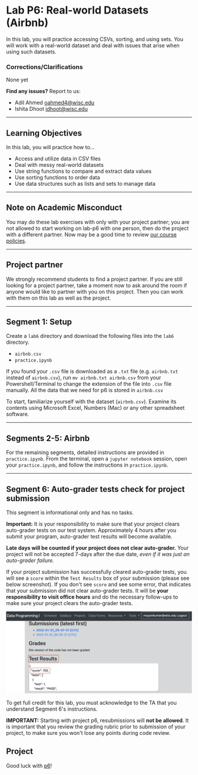 # Lab P6: Real-world Datasets (Airbnb)

In this lab, you will practice accessing CSVs, sorting, and using sets. You will work with a real-world dataset and deal with issues that arise when using such datasets.

### Corrections/Clarifications

None yet

**Find any issues?** Report to us:

- Adil Ahmed <oahmed4@wisc.edu>
- Ishita Dhoot <idhoot@wisc.edu>

------------------------------
## Learning Objectives

In this lab, you will practice how to...
* Access and utilize data in CSV files
* Deal with messy real-world datasets
* Use string functions to compare and extract data values
* Use sorting functions to order data
* Use data structures such as lists and sets to manage data

------------------------------
## Note on Academic Misconduct

You may do these lab exercises with only with your project partner; you are not allowed to start working on lab-p6 with one person, then do the project with a different partner.  Now may be a good time to review [our course policies](https://www.msyamkumar.com/cs220/s22/syllabus.html).

------------------------------

## Project partner

We strongly recommend students to find a project partner. If you are still looking for a project partner, take a moment now to ask around the room if anyone would like to partner with you on this project. Then you can work with them on this lab as well as the project.

------------------------------
## Segment 1: Setup

Create a `lab6` directory and download the following files into the `lab6` directory.

* `airbnb.csv`
* `practice.ipynb`

If you found your `.csv` file is downloaded as a `.txt` file (e.g. `airbnb.txt` instead of `airbnb.csv`), run `mv airbnb.txt airbnb.csv` from your Powershell/Terminal to change the extension of the file into `.csv` file manually. All the data that we need for p6 is stored in `airbnb.csv`

To start, familiarize yourself with the dataset (`airbnb.csv`). Examine its contents using Microsoft Excel, Numbers (Mac) or any other spreadsheet software.

------------------------------

## Segments 2-5: Airbnb

For the remaining segments, detailed instructions are provided in `practice.ipynb`. From the terminal, open a `jupyter notebook` session, open your `practice.ipynb`, and follow the instructions in `practice.ipynb`.

------------------------------
## Segment 6: Auto-grader tests check for project submission

This segment is informational only and has no tasks. 

**Important:** It is your responsibility to make sure that your project clears auto-grader tests on our test system. Approximately 4 hours after you submit your program, auto-grader test results will become available.

**Late days will be counted if your project does not clear auto-grader.** Your project will not be accepted 7-days after the due date, *even if it was just an auto-grader failure.*

If your project submission has successfully cleared auto-grader tests, you will see a `score` within the `Test Results` box of your submission (please see below screenshot). If you don't see `score` and see some error, that indicates that your submission did not clear auto-grader tests. It will be **your responsibility to visit office hours** and do the necessary follow-ups to make sure your project clears the auto-grader tests.

<img src="images/autoGrader_results.png" width="1000" alt="Auto-grader test results on the course website once you submit your project.">

To get full credit for this lab, you must acknowledge to the TA that you understand Segment 6's instructions.

**IMPORTANT:** Starting with project p6, resubmissions will **not be allowed**. It is important that you review the grading rubric prior to submission of your project, to make sure you won't lose any points during code review.

## Project

Good luck with [p6](https://github.com/msyamkumar/cs220-s22-projects/tree/master/p6)!
